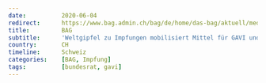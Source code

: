 ```yaml
---
date:          2020-06-04
redirect:      https://www.bag.admin.ch/bag/de/home/das-bag/aktuell/medienmitteilungen.msg-id-79345.html
title:         BAG
subtitle:      'Weltgipfel zu Impfungen mobilisiert Mittel für GAVI und ihre Covid-19 Aktivitäten'
country:       CH
timeline:      Schweiz
categories:    [BAG, Impfung]
tags:          [bundesrat, gavi]
---
```

